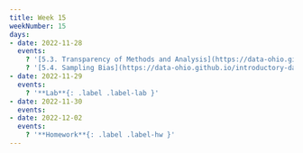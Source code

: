 ```yaml
---
title: Week 15
weekNumber: 15
days:
- date: 2022-11-28
  events:
    ? '[5.3. Transparency of Methods and Analysis](https://data-ohio.github.io/introductory-data-science/5/3/5_3_transparency.html)'
    ? '[5.4. Sampling Bias](https://data-ohio.github.io/introductory-data-science/5/4/5_4_sample_bias.html)'
- date: 2022-11-29
  events:
    ? '**Lab**{: .label .label-lab }'
- date: 2022-11-30
  events:
- date: 2022-12-02
  events:
    ? '**Homework**{: .label .label-hw }'
---
```

